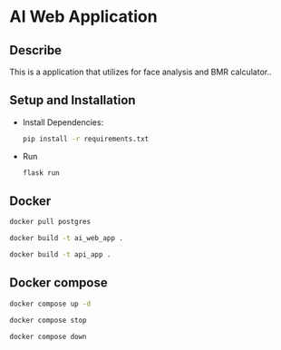 # AI Web Application

## Describe

This is a application that utilizes for face analysis and BMR calculator..


## Setup and Installation

* Install Dependencies:

  ```bash
  pip install -r requirements.txt
  ```

* Run

  ```bash
  flask run
  ```
## Docker

  
  ```bash
  docker pull postgres
  ```
  
  ```bash
  docker build -t ai_web_app .
  ```
  ```bash
  docker build -t api_app .
  ```


## Docker compose

  
  ```bash
  docker compose up -d
  ```
  ```bash
  docker compose stop
  ```
  ```bash
  docker compose down
  ```
